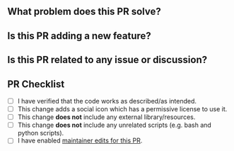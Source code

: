 <!--

## Read this before opening a PR.

Thank you for contributing to hugo-blog-awesome!
Please fill out the following questions to make it easier for us to review your
changes. Neither you need to answer all questions nor you have to check all the boxes below.

-->


## What problem does this PR solve?

<!--
A small description of the fix.
-->

## Is this PR adding a new feature?

<!--
A small description of the feature.
-->

## Is this PR related to any issue or discussion?

<!--
Provide link(s) to any releavant issue or discussions post here.

If this PR resolves an existing issue (say issue number 1), write "Closes #1" in your pull request description (not in title) so that the issue is closed automatically when this PR is merged.
-->


## PR Checklist

- [ ] I have verified that the code works as described/as intended.
- [ ] This change adds a social icon which has a permissive license to use it.
- [ ] This change **does not** include any external library/resources.
- [ ] This change **does not** include any unrelated scripts (e.g. bash and python scripts).
- [ ] I have enabled [maintainer edits for this PR](https://help.github.com/en/github/collaborating-with-issues-and-pull-requests/allowing-changes-to-a-pull-request-branch-created-from-a-fork).